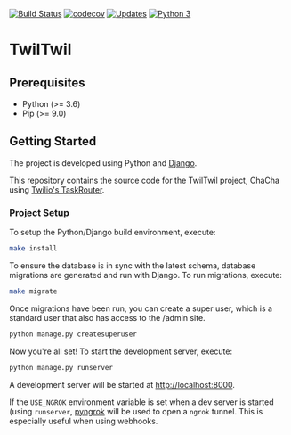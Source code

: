[![Build Status](https://travis-ci.org/alexdlaird/twilio-taskrouter-demo.svg?branch=master)](https://travis-ci.org/alexdlaird/twilio-taskrouter-demo)
[![codecov](https://codecov.io/gh/alexdlaird/twilio-taskrouter-demo/branch/master/graph/badge.svg)](https://codecov.io/gh/alexdlaird/twilio-taskrouter-demo)
[![Updates](https://pyup.io/repos/github/alexdlaird/twilio-taskrouter-demo/shield.svg)](https://pyup.io/repos/github/alexdlaird/twilio-taskrouter-demo/)
[![Python 3](https://pyup.io/repos/github/alexdlaird/twilio-taskrouter-demo/python-3-shield.svg)](https://pyup.io/repos/github/alexdlaird/twilio-taskrouter-demo/)

# TwilTwil

## Prerequisites

- Python (>= 3.6)
- Pip (>= 9.0)

## Getting Started
The project is developed using Python and [Django](https://www.djangoproject.com).

This repository contains the source code for the TwilTwil project, ChaCha using [Twilio's TaskRouter](https://www.twilio.com/taskrouter).

### Project Setup
To setup the Python/Django build environment, execute:

```sh
make install
```

To ensure the database is in sync with the latest schema, database migrations are generated and run with Django. To run migrations, execute:

```sh
make migrate
```

Once migrations have been run, you can create a super user, which is a standard user that also has access to the /admin site.

```sh
python manage.py createsuperuser
```

Now you're all set! To start the development server, execute:

```sh
python manage.py runserver
```

A development server will be started at <http://localhost:8000>.

If the `USE_NGROK` environment variable is set when a dev server is started (using `runserver`, [pyngrok](https://github.com/alexdlaird/pyngrok)
will be used to open a `ngrok` tunnel. This is especially useful when using webhooks.
